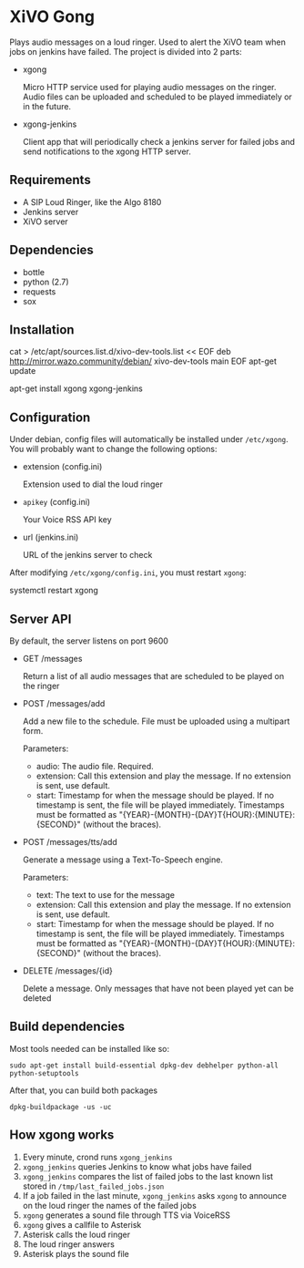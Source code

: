 # XiVO Gong

Plays audio messages on a loud ringer. Used to alert the XiVO team when jobs on
jenkins have failed. The project is divided into 2 parts:

 * xgong

    Micro HTTP service used for playing audio messages on the ringer. Audio
    files can be uploaded and scheduled to be played immediately or in the
    future.

 * xgong-jenkins

    Client app that will periodically check a jenkins server for failed jobs
    and send notifications to the xgong HTTP server.

## Requirements

 * A SIP Loud Ringer, like the Algo 8180
 * Jenkins server
 * XiVO server

## Dependencies

 * bottle
 * python (2.7)
 * requests
 * sox

## Installation

   cat > /etc/apt/sources.list.d/xivo-dev-tools.list << EOF
   deb http://mirror.wazo.community/debian/ xivo-dev-tools main
   EOF
   apt-get update

   apt-get install xgong xgong-jenkins

## Configuration

Under debian, config files will automatically be installed under `/etc/xgong`.
You will probably want to change the following options:

 * extension (config.ini)

    Extension used to dial the loud ringer

 * `apikey` (config.ini)

    Your Voice RSS API key

 * url (jenkins.ini)

    URL of the jenkins server to check

After modifying `/etc/xgong/config.ini`, you must restart `xgong`:

   systemctl restart xgong


## Server API

By default, the server listens on port 9600

 * GET /messages

    Return a list of all audio messages that are scheduled to be played on the ringer

 * POST /messages/add

    Add a new file to the schedule. File must be uploaded using a multipart form.

    Parameters:

    * audio: The audio file. Required.
    * extension: Call this extension and play the message. If no extension is sent, use default.
    * start: Timestamp for when the message should be played. If no timestamp
      is sent, the file will be played immediately. Timestamps must be formatted as
      "{YEAR}-{MONTH}-{DAY}T{HOUR}:{MINUTE}:{SECOND}" (without the braces).

 * POST /messages/tts/add

    Generate a message using a Text-To-Speech engine.

    Parameters:

    * text: The text to use for the message
    * extension: Call this extension and play the message. If no extension is sent, use default.
    * start: Timestamp for when the message should be played. If no timestamp
      is sent, the file will be played immediately. Timestamps must be formatted as
      "{YEAR}-{MONTH}-{DAY}T{HOUR}:{MINUTE}:{SECOND}" (without the braces).

 * DELETE /messages/{id}

    Delete a message. Only messages that have not been played yet can be deleted


## Build dependencies

Most tools needed can be installed like so:

    sudo apt-get install build-essential dpkg-dev debhelper python-all python-setuptools

After that, you can build both packages

    dpkg-buildpackage -us -uc


## How xgong works

1. Every minute, crond runs `xgong_jenkins`
2. `xgong_jenkins` queries Jenkins to know what jobs have failed
3. `xgong_jenkins` compares the list of failed jobs to the last known list stored in `/tmp/last_failed_jobs.json`
4. If a job failed in the last minute, `xgong_jenkins` asks `xgong` to announce on the loud ringer the names of the failed jobs
5. `xgong` generates a sound file through TTS via VoiceRSS
6. `xgong` gives a callfile to Asterisk
7. Asterisk calls the loud ringer
8. The loud ringer answers
9. Asterisk plays the sound file
